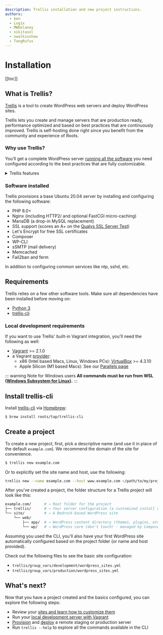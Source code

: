 ```yaml
---
description: Trellis installation and new project instructions.
authors:
  - ben
  - Log1x
  - MWDelaney
  - nikitasol
  - swalkinshaw
  - TangRufus
---
```


# Installation

[[toc]]

## What is Trellis?
[Trellis](https://roots.io/trellis/) is a tool to create WordPress web servers and deploy WordPress sites.

Trellis lets you create and manage servers that are production ready, performance optimized and based on best practices that are continuously improved. Trellis is self-hosting done right since you benefit from the community and experience of Roots.

### Why use Trellis?
You’ll get a complete WordPress server [running all the software](#software-installed) you need configured according to the best practices that are fully customizable.

<details>
<summary>Trellis features</summary>

#### Ansible
Trellis is powered by [Ansible](https://docs.ansible.com/ansible/latest/index.html) for configuration management. You don’t have to use brittle and confusing Bash scripts or worry about commands you found to copy and paste.

You get the benefit of Ansible [documentation](https://docs.ansible.com/ansible/latest/user_guide/index.html), its extensive library of [modules and plugins](https://docs.ansible.com/ansible/latest/collections/all_plugins.html), and the community ecosystem of [Galaxy roles](https://galaxy.ansible.com/).

#### Local development
Trellis comes with [Vagrant](https://www.vagrantup.com/) support for local
development environments that run on isolated virtual machines. This means you
don't have to worry about polluting your local OS with software that might break
or conflict with other tools you use.

However, using Vagrant is optional and you're free to use other local dev tools
as well, or even none at all.

#### Customizable
While Trellis gives you everything for a standard WordPress server out of the
box, it's completely customizable as well. This is what makes Trellis different
from managed hosting or even tools like SpinupWP that automatically setup
WordPress servers.

Thanks to Ansible's YAML based configuration, Trellis is "infrastructure as
code" so you can easily see exactly what Trellis installs on your server and
customize if you want.

#### Portable without vendor-lock in
Trellis servers can be run on _any_ hosting platform; traditional dedicated
server hosting or cloud platforms. All Trellis needs is a server running a plain
Ubuntu operating system.

This means you can easily migrate hosting providers making your infrastructure
much more flexible and portable. You can even "disconnect" your server from
Trellis if you want and just manage your server manually. Trellis isn't required
to keep your server running (but we do recommend it!).

#### Cost effective
Managed WP hosting can make your life easier, but it can also be
extremely expensive and is often overkill for simpler WordPress sites.

Trellis lets you run performant sites on extremely cheap servers ($5-10/month)
and even supports running multiple sites on a single server for more efficiency.

#### Community backed
Since Trellis is open-source, we get the leverage of Roots and our community to
continuously improve the defaults over time. We are constantly learning better
settings and defaults for WordPress servers, and then we apply them to Trellis.

#### Development and production parity
Unlike many other solutions for WordPress server hosting, Trellis aims to have
[parity between your development and production environments](https://roots.io/twelve-factor-10-dev-prod-parity/). Trellis comes setup to run locally with Vagrant so you can test your WordPress sites with full confidence that they'll work once you deploy to production.

#### CLI
Trellis has its own [CLI](https://github.com/roots/trellis-cli) that makes managing your local and remote servers much
easier. It also enables powerful CI/CD workflows like our [setup-trellis-cli](https://github.com/roots/setup-trellis-cli/)
GitHub action for continuous deploys.

#### Zero-downtime deploys
Trellis has atomic, zero-downtime deploys built-in that are completely
configurable with a powerful hook system. You can deploy and rollback releases
with a single command thanks to trellis-cli too.

</details>

### Software installed
Trellis provisions a base Ubuntu 20.04 server by installing and configuring the following software:

* PHP 8.0+
* Nginx (including HTTP2/ and optional FastCGI micro-caching)
* MariaDB (a drop-in MySQL replacement)
* SSL support (scores an A+ on the [Qualys SSL Server Test](https://www.ssllabs.com/ssltest/))
* Let's Encrypt for free SSL certificates
* Composer
* WP-CLI
* sSMTP (mail delivery)
* Memcached
* Fail2ban and ferm

In addition to configuring common services like ntp, sshd, etc.

## Requirements

Trellis relies on a few other software tools. Make sure all dependencies have been installed before moving on:

- [Python 3](./python.md)
- [trellis-cli](https://github.com/roots/trellis-cli)

### Local development requirements
If you want to use Trellis' built-in Vagrant integration, you'll need the
following as well:

- [Vagrant](https://www.vagrantup.com/downloads.html) >= 2.1.0
- a Vagrant [provider](https://www.vagrantup.com/docs/providers):
  - x86 (Intel based Macs, Linux, Windows PCs): [VirtualBox](https://www.virtualbox.org/wiki/Downloads) >= 4.3.10
  - Apple Silicon (M1 based Macs): See our [Parallels page](vagrant.md#parallels-apple-silicon-m1-macs)

::: warning Note for Windows users
**All commands must be run from WSL ([Windows Subsystem for Linux](https://docs.microsoft.com/en-us/windows/wsl/install-win10)).**
:::

## Install trellis-cli

Install [trellis-cli](https://github.com/roots/trellis-cli) via [Homebrew](https://brew.sh/):

```bash
$ brew install roots/tap/trellis-cli
```

## Create a project

To create a new project, first, pick a descriptive name (and use it in place of the default `example.com`).
We recommend the domain of the site for convenience.

```bash
$ trellis new example.com
```

Or to explicitly set the site name and host, use the following:

```bash
trellis new --name example.com --host www.example.com ~/path/to/my/project
```

After you've created a project, the folder structure for a Trellis project will look like this:

```bash
example.com/      # → Root folder for the project
├── trellis/      # → Your server configuration (a customized install of Trellis)
└── site/         # → A Bedrock-based WordPress site
    └── web/
        ├── app/  # → WordPress content directory (themes, plugins, etc.)
        └── wp/   # → WordPress core (don't touch! - managed by Composer)
```

Assuming you used the CLI, you'll also have your first WordPress site automatically configured based on the
project folder (or name and host provided).

Check out the following files to see the basic site configuration:
* `trellis/group_vars/development/wordpress_sites.yml`
* `trellis/group_vars/production/wordpress_sites.yml`

## What's next?
Now that you have a project created and the basics configured, you can explore the following steps:

* Review your [sites and learn how to customize them](./wordpress-sites.md)
* Run your [local development server with Vagrant](./local-development.md)
* [Provision](./remote-server-setup.md) and [deploy](./deployments.md) a remote staging or production server
* Run `trellis --help` to explore all the commands available in the CLI
